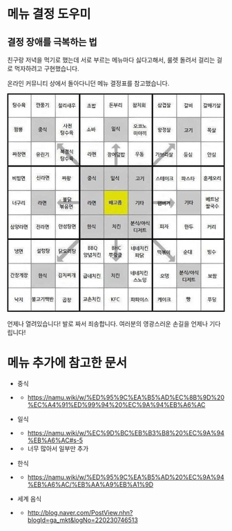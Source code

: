 # 메뉴 결정 도우미

## 결정 장애를 극복하는 법

친구랑 저녁을 먹기로 했는데 서로 부르는 메뉴마다 싫다고해서, 룰렛 돌려서 걸리는 걸로 먹자하려고 구현했습니다.

온라인 커뮤니티 상에서 돌아다니던 메뉴 결정표를 참고했습니다.

![메뉴 결정표](images/motive.jpg)

언제나 열려있습니다! 발로 짜서 죄송합니다. 여러분의 영광스러운 손길을 언제나 기다립니다!

# 메뉴 추가에 참고한 문서

- 중식
- - https://namu.wiki/w/%ED%95%9C%EA%B5%AD%EC%8B%9D%20%EC%A4%91%ED%99%94%20%EC%9A%94%EB%A6%AC

- 일식
- - https://namu.wiki/w/%EC%9D%BC%EB%B3%B8%20%EC%9A%94%EB%A6%AC#s-5
- - 너무 많아서 일부만 추가

- 한식
- - https://namu.wiki/w/%ED%95%9C%EA%B5%AD%20%EC%9A%94%EB%A6%AC/%EB%AA%A9%EB%A1%9D

- 세계 음식
- - http://blog.naver.com/PostView.nhn?blogId=ga_mkt&logNo=220230746513

